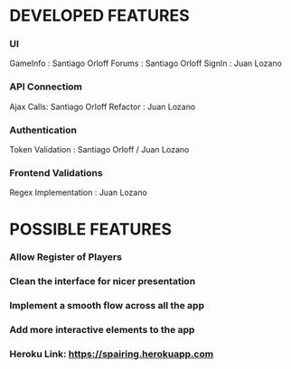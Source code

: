 # DEVELOPED FEATURES
### UI
GameInfo : Santiago Orloff
Forums : Santiago Orloff
SignIn : Juan Lozano
### API Connectiom
Ajax Calls: Santiago Orloff
Refactor : Juan Lozano
### Authentication
Token Validation : Santiago Orloff / Juan Lozano
### Frontend Validations
Regex Implementation : Juan Lozano

# POSSIBLE FEATURES
### Allow Register of Players
### Clean the interface for nicer presentation
### Implement a smooth flow across all the app
### Add more interactive elements to the app

### Heroku Link: https://spairing.herokuapp.com